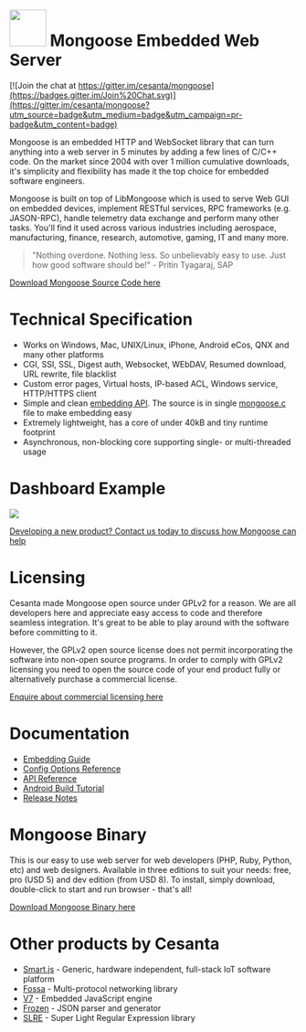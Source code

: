 # <img src="http://www.cesanta.com/hubfs/www.cesanta.com/Images/mongoose_logo.png" width="64" height="64"> Mongoose Embedded Web Server

[![Join the chat at https://gitter.im/cesanta/mongoose](https://badges.gitter.im/Join%20Chat.svg)](https://gitter.im/cesanta/mongoose?utm_source=badge&utm_medium=badge&utm_campaign=pr-badge&utm_content=badge)

Mongoose is an embedded HTTP and WebSocket library that can turn anything
into a web server in 5 minutes by adding a few lines of C/C++ code.
On the market since 2004 with over 1 million cumulative downloads,
it's simplicity and flexibility has made it the top choice for
embedded software engineers.

Mongoose is built on top of LibMongoose which is used to serve Web GUI on
embedded devices, implement RESTful services, RPC frameworks (e.g. JASON-RPC),
handle telemetry data exchange and perform many other tasks. You'll find it used
across various industries including aerospace, manufacturing, finance, research,
automotive, gaming, IT and many more.

> "Nothing overdone. Nothing less. So unbelievably easy to use. Just how good
> software should be!" - Pritin Tyagaraj, SAP

[Download Mongoose Source Code here](https://www.cesanta.com/download_src_free)

# Technical Specification

- Works on Windows, Mac, UNIX/Linux, iPhone, Android eCos, QNX
and many other platforms
- CGI, SSI, SSL, Digest auth, Websocket, WEbDAV, Resumed download,
  URL rewrite, file blacklist
- Custom error pages, Virtual hosts, IP-based ACL, Windows service,
  HTTP/HTTPS client
- Simple and clean
  [embedding API](https://github.com/cesanta/mongoose/blob/master/mongoose.h).
  The source is in single
  [mongoose.c](https://github.com/cesanta/mongoose/blob/master/mongoose.c) file
  to make embedding easy
- Extremely lightweight, has a core of under 40kB and tiny runtime footprint
- Asynchronous, non-blocking core supporting single- or multi-threaded usage

# Dashboard Example

![](http://www.cesanta.com/hubfs/www.cesanta.com/diagrams/dash_mongoose_diagram.png)

[Developing a new product? Contact us today to discuss how Mongoose can help
](https://www.cesanta.com/contact)



# Licensing

Cesanta made Mongoose open source under GPLv2 for a reason. We are all
developers here and appreciate easy access to code and therefore seamless
integration. It's great to be able to play around with the software before
committing to it.

However, the GPLv2 open source license does not permit incorporating the
software into non-open source programs. In order to comply with GPLv2 licensing
you need to open the source code of your end product fully or alternatively
purchase a commercial license.

[Enquire about commercial licensing here](https://www.cesanta.com/contact)

# Documentation

- [Embedding Guide](https://github.com/cesanta/mongoose/blob/master/docs/Embed.md)
- [Config Options Reference](https://github.com/cesanta/mongoose/blob/master/docs/Options.md)
- [API Reference](https://github.com/cesanta/mongoose/blob/master/docs/API.md)
- [Android Build Tutorial](https://docs.cesanta.com/AndroidBuild.shtml)
- [Release Notes](https://github.com/cesanta/mongoose/blob/master/docs/ReleaseNotes.md)

# Mongoose Binary

This is our easy to use web server for web developers (PHP, Ruby, Python, etc)
and web designers. Available in three editions to suit your needs: free, pro
(USD 5) and dev edition (from USD 8). To install, simply download, double-click
to start and run browser - that's all!

[Download Mongoose Binary here](https://www.cesanta.com/mongoose)


# Other products by Cesanta

- [Smart.js](https://github.com/cesanta/smart.js) - Generic, hardware independent, full-stack IoT software platform
- [Fossa](http://github.com/cesanta/fossa) - Multi-protocol networking library
- [V7](https://github.com/cesanta/v7) - Embedded JavaScript engine
- [Frozen](https://github.com/cesanta/frozen) - JSON parser and generator
- [SLRE](https://github.com/cesanta/slre) - Super Light Regular Expression
  library
